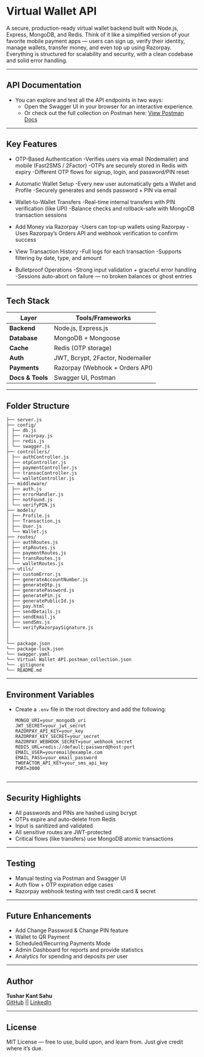 # Virtual Wallet API

A secure, production-ready virtual wallet backend built with Node.js, Express, MongoDB, and Redis. Think of it like a simplified version of your favorite mobile payment apps — users can sign up, verify their identity, manage wallets, transfer money, and even top up using Razorpay. Everything is structured for scalability and security, with a clean codebase and solid error handling.

---

## API Documentation

- You can explore and test all the API endpoints in two ways:
  - Open the Swagger UI in your browser for an interactive experience.
  - Or check out the full collection on Postman here: [View Postman Docs](https://documenter.getpostman.com/view/45879803/2sB34ZqPYw)

---

## Key Features

- OTP-Based Authentication
  -Verifies users via email (Nodemailer) and mobile (Fast2SMS / 2Factor)
  -OTPs are securely stored in Redis with expiry
  -Different OTP flows for signup, login, and password/PIN reset

- Automatic Wallet Setup
  -Every new user automatically gets a Wallet and Profile
  -Securely generates and sends password + PIN via email

- Wallet-to-Wallet Transfers
  -Real-time internal transfers with PIN verification (like UPI)
  -Balance checks and rollback-safe with MongoDB transaction sessions

- Add Money via Razorpay
  -Users can top-up wallets using Razorpay
  -Uses Razorpay’s Orders API and webhook verification to confirm success

- View Transaction History
  -Full logs for each transaction
  -Supports filtering by date, type, and amount

- Bulletproof Operations
  -Strong input validation + graceful error handling
  -Sessions auto-abort on failure — no broken balances or ghost entries
---

## Tech Stack

| Layer         | Tools/Frameworks |
|---------------|------------------|
| **Backend**   | Node.js, Express.js |
| **Database**  | MongoDB + Mongoose |
| **Cache**     | Redis (OTP storage) |
| **Auth**      | JWT, Bcrypt, 2Factor, Nodemailer |
| **Payments**  | Razorpay (Webhook + Orders API) |
| **Docs & Tools** | Swagger UI, Postman |

---

## Folder Structure
    ├── server.js
    ├── config/
    │ ├── db.js
    │ ├── razorpay.js
    │ ├── redis.js
    │ └── swagger.js
    ├── controllers/
    │ ├── authController.js
    │ ├── otpController.js
    │ ├── paymentController.js
    │ ├── transacController.js
    │ └── walletController.js
    ├── middleware/
    │ ├── auth.js
    │ ├── errorHandler.js
    │ ├── notFound.js
    │ └── verifyPIN.js
    ├── models/
    │ ├── Profile.js
    │ ├── Transaction.js
    │ ├── User.js
    │ └── Wallet.js
    ├── routes/
    │ ├── authRoutes.js
    │ ├── otpRoutes.js
    │ ├── paymentRoutes.js
    │ ├── transRoutes.js
    │ └── walletRoutes.js
    ├── utils/
    │ ├── customError.js
    │ ├── generateAccountNumber.js
    │ ├── generateOtp.js
    │ ├── generatePassword.js
    │ ├── generatePin.js
    │ ├── generatePublicId.js
    │ ├── pay.html
    │ ├── sendDetails.js
    │ ├── sendEmail.js
    │ ├── sendSms.js
    │ └── verifyRazorpaySignature.js
    │ 
    │  
    └── package.json
    └── package-lock.json
    └── swagger.yaml
    └── Virtual Wallet API.postman_collection.json
    └── .gitignore
    └── README.md


---

## Environment Variables
   - Create a `.env` file in the root directory and add the following:
     ```env
     MONGO_URI=your_mongodb_uri
     JWT_SECRET=your_jwt_secret
     RAZORPAY_API_KEY=your_key
     RAZORPAY_KEY_SECRET=your_secret
     RAZORPAY_WEBHOOK_SECRET=your_webhook_secret
     REDIS_URL=redis://default:password@host:port
     EMAIL_USER=youremail@example.com
     EMAIL_PASS=your_email_password
     TWOFACTOR_API_KEY=your_sms_api_key
     PORT=3000


     ```

---


## Security Highlights

- All passwords and PINs are hashed using bcrypt
- OTPs expire and auto-delete from Redis
- Input is sanitized and validated
- All sensitive routes are JWT-protected
- Critical flows (like transfers) use MongoDB atomic transactions

---

## Testing

- Manual testing via Postman and Swagger UI
- Auth flow + OTP expiration edge cases
- Razorpay webhook testing with test credit card & secret


---

## Future Enhancements

-  Add Change Password & Change PIN feature
-  Wallet to QR Payment
-  Scheduled/Recurring Payments Mode
-  Admin Dashboard for reports and provide statistics
-  Analytics for spending and deposits per user


---

## Author

**Tushar Kant Sahu**  
[GitHub](https://github.com/tush1504) || [LinkedIn](https://www.linkedin.com/in/tushar-kant-sahu-/)

---

## License

MIT License — free to use, build upon, and learn from. Just give credit where it’s due.